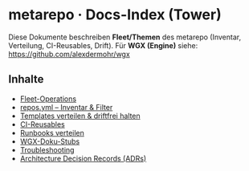 # metarepo · Docs-Index (Tower)
Diese Dokumente beschreiben **Fleet/Themen** des metarepo (Inventar, Verteilung, CI-Reusables, Drift).
Für **WGX (Engine)** siehe: https://github.com/alexdermohr/wgx

## Inhalte
- [Fleet-Operations](./fleet.md)
- [repos.yml – Inventar & Filter](./repos.yml.md)
- [Templates verteilen & driftfrei halten](./templates.md)
- [CI-Reusables](./ci-reusables.md)
- [Runbooks verteilen](./runbooks.md)
- [WGX-Doku-Stubs](./wgx-stub.md)
- [Troubleshooting](./troubleshooting.md)
- [Architecture Decision Records (ADRs)](./adr/README.md)
